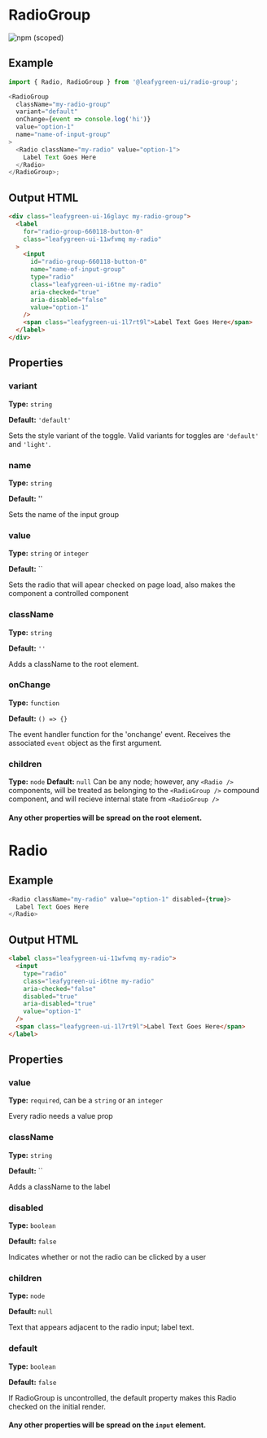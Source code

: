 # RadioGroup

![npm (scoped)](https://img.shields.io/npm/v/@leafygreen-ui/radio-group.svg)

## Example

```js
import { Radio, RadioGroup } from '@leafygreen-ui/radio-group';

<RadioGroup
  className="my-radio-group"
  variant="default"
  onChange={event => console.log('hi')}
  value="option-1"
  name="name-of-input-group"
>
  <Radio className="my-radio" value="option-1">
    Label Text Goes Here
  </Radio>
</RadioGroup>;
```

## Output HTML

```html
<div class="leafygreen-ui-16glayc my-radio-group">
  <label
    for="radio-group-660118-button-0"
    class="leafygreen-ui-11wfvmq my-radio"
  >
    <input
      id="radio-group-660118-button-0"
      name="name-of-input-group"
      type="radio"
      class="leafygreen-ui-i6tne my-radio"
      aria-checked="true"
      aria-disabled="false"
      value="option-1"
    />
    <span class="leafygreen-ui-1l7rt9l">Label Text Goes Here</span>
  </label>
</div>
```

## Properties

### variant

**Type:** `string`

**Default:** `'default'`

Sets the style variant of the toggle. Valid variants for toggles are `'default'` and `'light'`.

### name

**Type:** `string`

**Default:** ''

Sets the name of the input group

### value

**Type:** `string` or `integer`

**Default:** ``

Sets the radio that will apear checked on page load, also makes the component a controlled component

### className

**Type:** `string`

**Default:** `''`

Adds a className to the root element.

### onChange

**Type:** `function`

**Default:** `() => {}`

The event handler function for the 'onchange' event. Receives the associated `event` object as the first argument.

### children

**Type:** `node`
**Default:** `null`
Can be any node; however, any `<Radio />` components, will be treated as belonging to the `<RadioGroup />` compound component, and will recieve internal state from `<RadioGroup />`

#### Any other properties will be spread on the root element.

# Radio

## Example

```js
<Radio className="my-radio" value="option-1" disabled={true}>
  Label Text Goes Here
</Radio>
```

## Output HTML

```html
<label class="leafygreen-ui-11wfvmq my-radio">
  <input
    type="radio"
    class="leafygreen-ui-i6tne my-radio"
    aria-checked="false"
    disabled="true"
    aria-disabled="true"
    value="option-1"
  />
  <span class="leafygreen-ui-1l7rt9l">Label Text Goes Here</span>
</label>
```

## Properties

### value

**Type:** `required`, can be a `string` or an `integer`

Every radio needs a value prop

### className

**Type:** `string`

**Default:** ``

Adds a className to the label

### disabled

**Type:** `boolean`

**Default:** `false`

Indicates whether or not the radio can be clicked by a user

### children

**Type:** `node`

**Default:** `null`

Text that appears adjacent to the radio input; label text.

### default

**Type:** `boolean`

**Default:** `false`

If RadioGroup is uncontrolled, the default property makes this Radio checked on the initial render.

#### Any other properties will be spread on the `input` element.
